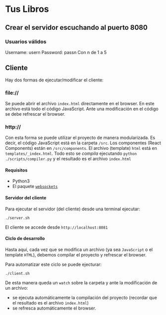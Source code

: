# Tus Libros

## Crear el servidor escuchando al puerto 8080

### Usuarios válidos
Username: usern
Password: passn
Con n de 1 a 5

## Cliente
Hay dos formas de ejecutar/modificar el cliente:

### file://
Se puede abrir el archivo `index.html` directamente en el browser. En este archivo está todo el código JavaScript.
Ante una modificación en el código se debe refrescar el browser.

### http://
Con esta forma se puede utilizar el proyecto de manera modularizada. Es decir, el código JavaScript está en la carpeta `/src`. Los componentes (React Components) están en `/src/components`. El archivo (template) `html` está en `templates/_index.html`.
Todo esto se _compila_ ejecutando `python ./scripts/compiler.py` y el resultado es el archivo `index.html`

#### Requisitos
- Python3
- El paquete [`websockets`](https://websockets.readthedocs.io/en/stable/intro.html)

#### Servidor del cliente
Para ejecutar el servidor (del cliente) desde una terminal ejecutar:
```shell-session
./server.sh
```
El cliente se accede desde `http://localhost:8081`

#### Ciclo de desarrollo
Hasta aquí, cada vez que se modifica un archivo (ya sea `JavaScript` o el template `HTML`), debemos compilar el proyecto y refrescar el browser.

Para automatizar este ciclo se puede ejecturar:

```shell-session
./client.sh
```

De esta manera queda un `watch` sobre la carpeta y ante la modificación de un archivo:
- se ejecuta automáticamente la compilación del proyecto (recordar que el resultado es el archivo `index.html`)
- se refresca automáticamente el browser.

